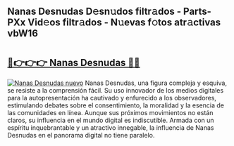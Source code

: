 ## Nanas Desnudas D𝚎sn𝚞dos filtr𝚊dos - Parts-PXx Vid𝚎os filtr𝚊dos - N𝚞evas f𝚘tos atr𝚊ctivas vbW16

# <h2><a href="http://mb3pezw.tromn.icu/?c=Nanas+Desnudas">🔗👉👉👉 Nanas Desnudas 🔗🔗</a></h2>

[![Nanas Desnudas nuevo](https://i.imgur.com/pEAQMta.gif)](http://mb3pezw.tromn.icu/?c=Nanas+Desnudas)
Nanas Desnudas, una figura compleja y esquiva, se resiste a la comprensión fácil. Su uso innovador de los medios digitales para la autopresentación ha cautivado y enfurecido a los observadores, estimulando debates sobre el consentimiento, la moralidad y la esencia de las comunidades en línea. Aunque sus próximos movimientos no están claros, su influencia en el mundo digital es indiscutible. Armada con un espíritu inquebrantable y un atractivo innegable, la influencia de Nanas Desnudas en el panorama digital no tiene paralelo.
